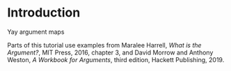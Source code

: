 # Introduction 

Yay argument maps


Parts of this tutorial use examples from Maralee Harrell, *What is the Argument?*, MIT Press, 2016, chapter 3, and David Morrow and Anthony Weston, *A Workbook for Arguments*, third edition, Hackett Publishing, 2019. 